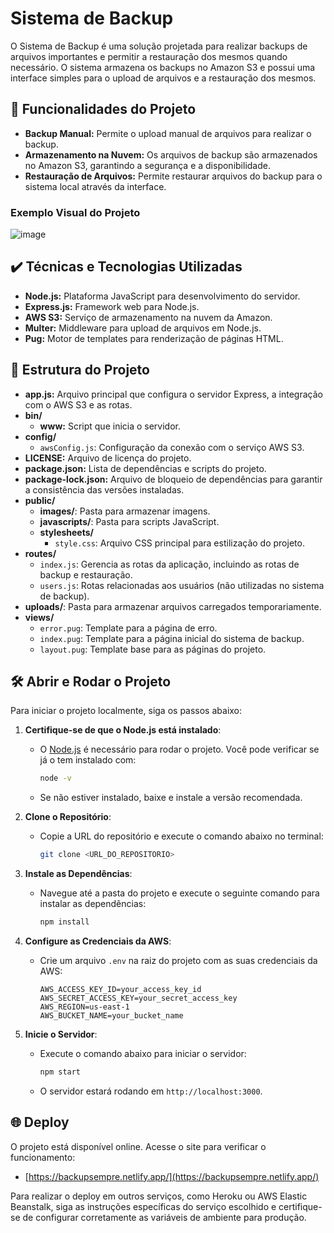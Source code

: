 # Sistema de Backup

O Sistema de Backup é uma solução projetada para realizar backups de arquivos importantes e permitir a restauração dos mesmos quando necessário. O sistema armazena os backups no Amazon S3 e possui uma interface simples para o upload de arquivos e a restauração dos mesmos.

## 🔨 Funcionalidades do Projeto

- **Backup Manual:** Permite o upload manual de arquivos para realizar o backup.
- **Armazenamento na Nuvem:** Os arquivos de backup são armazenados no Amazon S3, garantindo a segurança e a disponibilidade.
- **Restauração de Arquivos:** Permite restaurar arquivos do backup para o sistema local através da interface.

### Exemplo Visual do Projeto

![image](https://github.com/user-attachments/assets/1f56e155-6a6a-4a41-92de-0e898ee835f4)

## ✔️ Técnicas e Tecnologias Utilizadas

- **Node.js:** Plataforma JavaScript para desenvolvimento do servidor.
- **Express.js:** Framework web para Node.js.
- **AWS S3:** Serviço de armazenamento na nuvem da Amazon.
- **Multer:** Middleware para upload de arquivos em Node.js.
- **Pug:** Motor de templates para renderização de páginas HTML.

## 📁 Estrutura do Projeto

- **app.js:** Arquivo principal que configura o servidor Express, a integração com o AWS S3 e as rotas.
- **bin/**
    - **www:** Script que inicia o servidor.
- **config/**
    - `awsConfig.js`: Configuração da conexão com o serviço AWS S3.
- **LICENSE:** Arquivo de licença do projeto.
- **package.json:** Lista de dependências e scripts do projeto.
- **package-lock.json:** Arquivo de bloqueio de dependências para garantir a consistência das versões instaladas.
- **public/**
    - **images/**: Pasta para armazenar imagens.
    - **javascripts/**: Pasta para scripts JavaScript.
    - **stylesheets/**
        - `style.css`: Arquivo CSS principal para estilização do projeto.
- **routes/**
    - `index.js`: Gerencia as rotas da aplicação, incluindo as rotas de backup e restauração.
    - `users.js`: Rotas relacionadas aos usuários (não utilizadas no sistema de backup).
- **uploads/**: Pasta para armazenar arquivos carregados temporariamente.
- **views/**
    - `error.pug`: Template para a página de erro.
    - `index.pug`: Template para a página inicial do sistema de backup.
    - `layout.pug`: Template base para as páginas do projeto.

## 🛠️ Abrir e Rodar o Projeto

Para iniciar o projeto localmente, siga os passos abaixo:

1. **Certifique-se de que o Node.js está instalado**:
    - O [Node.js](https://nodejs.org/) é necessário para rodar o projeto. Você pode verificar se já o tem instalado com:
      ```bash
      node -v
      ```
    - Se não estiver instalado, baixe e instale a versão recomendada.

2. **Clone o Repositório**:
    - Copie a URL do repositório e execute o comando abaixo no terminal:
      ```bash
      git clone <URL_DO_REPOSITORIO>
      ```

3. **Instale as Dependências**:
    - Navegue até a pasta do projeto e execute o seguinte comando para instalar as dependências:
      ```bash
      npm install
      ```

4. **Configure as Credenciais da AWS**:
    - Crie um arquivo `.env` na raiz do projeto com as suas credenciais da AWS:
      ```
      AWS_ACCESS_KEY_ID=your_access_key_id
      AWS_SECRET_ACCESS_KEY=your_secret_access_key
      AWS_REGION=us-east-1
      AWS_BUCKET_NAME=your_bucket_name
      ```

5. **Inicie o Servidor**:
    - Execute o comando abaixo para iniciar o servidor:
      ```bash
      npm start
      ```
    - O servidor estará rodando em `http://localhost:3000`.

## 🌐 Deploy

O projeto está disponível online. Acesse o site para verificar o funcionamento:

- [https://backupsempre.netlify.app/](https://backupsempre.netlify.app/)

Para realizar o deploy em outros serviços, como Heroku ou AWS Elastic Beanstalk, siga as instruções específicas do serviço escolhido e certifique-se de configurar corretamente as variáveis de ambiente para produção.
